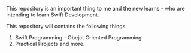 This repository is an important thing to me and the new learns - who are intending to learn Swift Development.

This repository will contains the following things:

1. Swift Programming - Obejct Oriented Programming
2. Practical Projects and more.